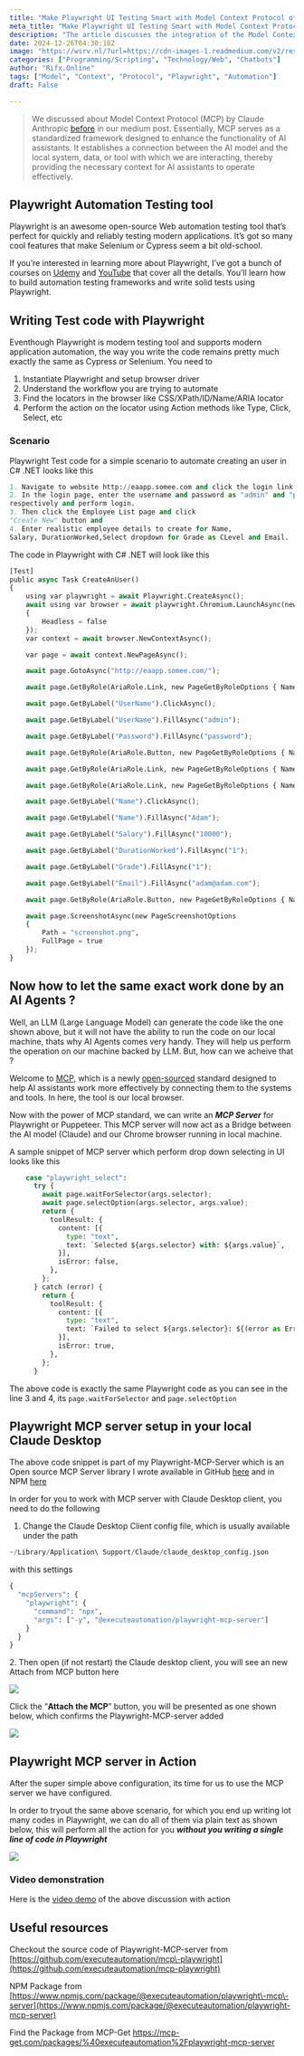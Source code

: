 ```yaml
---
title: "Make Playwright UI Testing Smart with Model Context Protocol of Claude AI 🤖🧠"
meta_title: "Make Playwright UI Testing Smart with Model Context Protocol of Claude AI 🤖🧠"
description: "The article discusses the integration of the Model Context Protocol (MCP) with Playwright, an open-source web automation testing tool. MCP enhances AI assistants by connecting them to local systems and tools, enabling them to execute commands like automating web tasks without extensive coding. The article provides a detailed example of using Playwright to automate user creation on a website, along with instructions for setting up an MCP server for Playwright. It emphasizes the ease of using plain text commands to perform actions through AI, showcasing the potential of combining AI with automation tools."
date: 2024-12-26T04:30:18Z
image: "https://wsrv.nl/?url=https://cdn-images-1.readmedium.com/v2/resize:fit:800/1*PNlck4usjMCE6Zh2lpDH7g.gif?output=gif&n=50"
categories: ["Programming/Scripting", "Technology/Web", "Chatbots"]
author: "Rifx.Online"
tags: ["Model", "Context", "Protocol", "Playwright", "Automation"]
draft: False

---
```






> We discussed about Model Context Protocol (MCP) by Claude Anthropic [before](https://medium.com/executeautomation/model-context-protocol-open-source-real-time-data-bridging-for-llms-%EF%B8%8F-684a4a5c9fba) in our medium post. Essentially, MCP serves as a standardized framework designed to enhance the functionality of AI assistants. It establishes a connection between the AI model and the local system, data, or tool with which we are interacting, thereby providing the necessary context for AI assistants to operate effectively.


## Playwright Automation Testing tool

Playwright is an awesome open\-source Web automation testing tool that’s perfect for quickly and reliably testing modern applications. It’s got so many cool features that make Selenium or Cypress seem a bit old\-school.

If you’re interested in learning more about Playwright, I’ve got a bunch of courses on [Udemy](https://www.udemy.com/course/framework-development-with-playwright-dotnet/) and [YouTube](https://www.youtube.com/watch?v=gUu1QzIgO7U&list=PL6tu16kXT9PpjrdzWslhcb4KXFB-kdmVe) that cover all the details. You’ll learn how to build automation testing frameworks and write solid tests using Playwright.


## Writing Test code with Playwright

Eventhough Playwright is modern testing tool and supports modern application automation, the way you write the code remains pretty much exactly the same as Cypress or Selenium. You need to

1. Instantiate Playwright and setup browser driver
2. Understand the workflow you are trying to automate
3. Find the locators in the browser like CSS/XPath/ID/Name/ARIA locator
4. Perform the action on the locator using Action methods like Type, Click, Select, etc


### Scenario

Playwright Test code for a simple scenario to automate creating an user in C\# .NET looks like this


```python
1. Navigate to website http://eaapp.somee.com and click the login link. 
2. In the login page, enter the username and password as "admin" and "password" 
respectively and perform login. 
3. Then click the Employee List page and click 
"Create New" button and 
4. Enter realistic employee details to create for Name, 
Salary, DurationWorked,Select dropdown for Grade as CLevel and Email.
```
The code in Playwright with C\# .NET will look like this


```python
[Test]
public async Task CreateAnUser()
{
    using var playwright = await Playwright.CreateAsync();
    await using var browser = await playwright.Chromium.LaunchAsync(new BrowserTypeLaunchOptions
    {
        Headless = false
    });
    var context = await browser.NewContextAsync();

    var page = await context.NewPageAsync();

    await page.GotoAsync("http://eaapp.somee.com/");

    await page.GetByRole(AriaRole.Link, new PageGetByRoleOptions { Name = "Login" }).ClickAsync();

    await page.GetByLabel("UserName").ClickAsync();

    await page.GetByLabel("UserName").FillAsync("admin");

    await page.GetByLabel("Password").FillAsync("password");

    await page.GetByRole(AriaRole.Button, new PageGetByRoleOptions { Name = "Log in" }).ClickAsync();

    await page.GetByRole(AriaRole.Link, new PageGetByRoleOptions { Name = "Employee List" }).ClickAsync();

    await page.GetByRole(AriaRole.Link, new PageGetByRoleOptions { Name = "Create New" }).ClickAsync();

    await page.GetByLabel("Name").ClickAsync();

    await page.GetByLabel("Name").FillAsync("Adam");

    await page.GetByLabel("Salary").FillAsync("10000");

    await page.GetByLabel("DurationWorked").FillAsync("1");

    await page.GetByLabel("Grade").FillAsync("1");

    await page.GetByLabel("Email").FillAsync("adam@adam.com");

    await page.GetByRole(AriaRole.Button, new PageGetByRoleOptions { Name = "Create" }).ClickAsync();

    await page.ScreenshotAsync(new PageScreenshotOptions
    {
        Path = "screenshot.png",
        FullPage = true
    });
}
```

## Now how to let the same exact work done by an AI Agents ?

Well, an LLM (Large Language Model) can generate the code like the one shown above, but it will not have the ability to run the code on our local machine, thats why AI Agents comes very handy. They will help us perform the operation on our machine backed by LLM. But, how can we acheive that ?

Welcome to [MCP](http://modelcontextprotocol.io), which is a newly [open\-sourced](https://github.com/modelcontextprotocol/servers) standard designed to help AI assistants work more effectively by connecting them to the systems and tools. In here, the tool is our local browser.



Now with the power of MCP standard, we can write an ***MCP Server*** for Playwright or Puppeteer. This MCP server will now act as a Bridge between the AI model (Claude) and our Chrome browser running in local machine.

A sample snippet of MCP server which perform drop down selecting in UI looks like this


```python
    case "playwright_select":
      try {
        await page.waitForSelector(args.selector);
        await page.selectOption(args.selector, args.value);
        return {
          toolResult: {
            content: [{
              type: "text",
              text: `Selected ${args.selector} with: ${args.value}`,
            }],
            isError: false,
          },
        };
      } catch (error) {
        return {
          toolResult: {
            content: [{
              type: "text",
              text: `Failed to select ${args.selector}: ${(error as Error).message}`,
            }],
            isError: true,
          },
        };
      }
```
The above code is exactly the same Playwright code as you can see in the line 3 and 4, its `page.waitForSelector` and `page.selectOption`


## Playwright MCP server setup in your local Claude Desktop

The above code snippet is part of my Playwright\-MCP\-Server which is an Open source MCP Server library I wrote available in GitHub [here](https://github.com/executeautomation/mcp-playwright/tree/main) and in NPM [here](https://www.npmjs.com/package/@executeautomation/playwright-mcp-server)

In order for you to work with MCP server with Claude Desktop client, you need to do the following

1. Change the Claude Desktop Client config file, which is usually available under the path


```python
~/Library/Application\ Support/Claude/claude_desktop_config.json
```
with this settings


```python
{
  "mcpServers": {
    "playwright": {
      "command": "npx",
      "args": ["-y", "@executeautomation/playwright-mcp-server"]
    }
  }
}
```
2\. Then open (if not restart) the Claude desktop client, you will see an new Attach from MCP button here

![](https://wsrv.nl/?url=https://cdn-images-1.readmedium.com/v2/resize:fit:800/1*kha1-cHK7IWUskBQ5ckCoA.png)

Click the “**Attach the MCP**” button, you will be presented as one shown below, which confirms the Playwright\-MCP\-server added

![](https://wsrv.nl/?url=https://cdn-images-1.readmedium.com/v2/resize:fit:800/1*8QLKq-SAWOB1-NsywPbRng.png)


## Playwright MCP server in Action

After the super simple above configuration, its time for us to use the MCP server we have configured.

In order to tryout the same above scenario, for which you end up writing lot many codes in Playwright, we can do all of them via plain text as shown below, this will perform all the action for you ***without you writing a single line of code in Playwright***

![](https://wsrv.nl/?url=https://cdn-images-1.readmedium.com/v2/resize:fit:800/1*gWNUOfkI3MmId7-sgIbfWg.png)


### Video demonstration

Here is the [video demo](https://www.youtube.com/watch?v=8CcgFUE16HM) of the above discussion with action








## Useful resources

Checkout the source code of Playwright\-MCP\-server from [https://github.com/executeautomation/mcp\-playwright](https://github.com/executeautomation/mcp-playwright)

NPM Package from [https://www.npmjs.com/package/@executeautomation/playwright\-mcp\-server](https://www.npmjs.com/package/@executeautomation/playwright-mcp-server)

Find the Package from MCP\-Get [https://mcp\-get.com/packages/%40executeautomation%2Fplaywright\-mcp\-server](https://mcp-get.com/packages/%40executeautomation%2Fplaywright-mcp-server)


